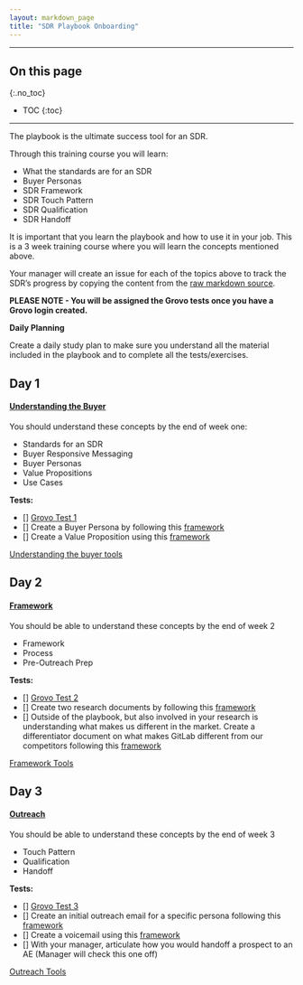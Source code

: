 ```yaml
---
layout: markdown_page
title: "SDR Playbook Onboarding"
---
```


---
## On this page
{:.no_toc}

- TOC
{:toc}

---

The playbook is the ultimate success tool for an SDR.


Through this training course you will learn:
* What the standards are for an SDR 
* Buyer Personas 
* SDR Framework
* SDR Touch Pattern
* SDR Qualification
* SDR Handoff


It is important that you learn the playbook and how to use it in your job. This is a 3 week training course where you will learn the concepts mentioned above.


Your manager will create an issue for each of the topics above to track the SDR’s progress by copying the content from the [raw markdown source](https://gitlab.com/gitlab-com/www-gitlab-com/raw/master/source/handbook/sales/sdr/sdr-playbook-onboarding/index.html.md).

**PLEASE NOTE - You will be assigned the Grovo tests once you have a Grovo login created.**

**Daily Planning**

Create a daily study plan to make sure you understand all the material included in the playbook and to complete all the tests/exercises.

## Day 1 

#### [Understanding the Buyer](https://docs.google.com/presentation/d/1B-a3w1cnJy1425XkAlVYCG-EMABD4Uiaf7qKGn6jxA0/edit#slide=id.g1de0c47e87_0_356) 

You should understand these concepts by the end of week one:
* Standards for an SDR
* Buyer Responsive Messaging
* Buyer Personas
* Value Propositions
* Use Cases

**Tests:**
 * [] [Grovo Test 1](https://app.grovo.com/training?aid=73591)
 * [] Create a Buyer Persona by following this [framework](https://drive.google.com/file/d/0Bw0jk96h5OMdQ1VUQnA4THFFVmM/view)
 * [] Create a Value Proposition using this [framework](https://drive.google.com/file/d/0Bw0jk96h5OMdQ1VUQnA4THFFVmM/view) 

[Understanding the buyer tools](https://docs.google.com/presentation/d/14aeeuqQyKuiqbSSspiuDnKHL1oC-_FIrj7AosY3Bt2I/edit#slide=id.p)

## Day 2

#### [Framework](https://docs.google.com/presentation/d/1WJUQofnPa9rPvcyto2QOl3esdiP8Akhi0oidk7fIHsE/edit#slide=id.p)

You should be able to understand these concepts by the end of week 2
 * Framework
 * Process
 * Pre-Outreach Prep

**Tests:**
 * [] [Grovo Test 2](https://app.grovo.com/training?aid=73591) 
 * [] Create two research documents by following this [framework](https://docs.google.com/document/d/1Li1w7FPjLiyX3g7IyoRjdj_ic4Y-t6DOECeiYonjTLs/edit)
 * [] Outside of the playbook, but also involved in your research is understanding what makes us different in the market. Create a differentiator document on what makes GitLab different from our competitors following this [framework](https://docs.google.com/document/d/19zAPULMyqvlVOZ5qnJ8eUKSc951KITcS6Iwc9KM7PaY/edit)

[Framework Tools](https://docs.google.com/presentation/d/1C9JDfHNPfab-tUO0B3HPGt7IGmfE3pEL_Qibfa1bWkg/edit#slide=id.p)

## Day 3

#### [Outreach](https://docs.google.com/presentation/d/13GIrCyl_Y4_RY5z3DBY_mizqOwZfylTyGiDKXn-ZNUU/edit#slide=id.g1e0ab16194_0_620)

You should be able to understand these concepts by the end of week 3
 * Touch Pattern
 * Qualification 
 * Handoff

**Tests:**
 * [] [Grovo Test 3](https://app.grovo.com/training?aid=73591)
 * [] Create an initial outreach email for a specific persona following this [framework](https://docs.google.com/presentation/d/1nDepN4HlL6rPMRHAkH4a5-aOWEKIY6m67iJXN1T_Mlo/edit#slide=id.g2292cd8ce2_0_91)
 * [] Create a voicemail using this [framework](https://docs.google.com/presentation/d/1ZUrgxlTx1lJ5W7WkSHl5PPO5mT-6CuHubTUM845JrFY/edit#slide=id.g229314aa4e_0_0)
 * [] With your manager, articulate how you would handoff a prospect to an AE (Manager will check this one off)
 
[Outreach Tools](https://docs.google.com/presentation/d/1-PdiYcdPQUqODmFtWjbz61OMhlIBdDXAQ02k_4fh0jI/edit#slide=id.g1e0ad68d87_0_1093)
